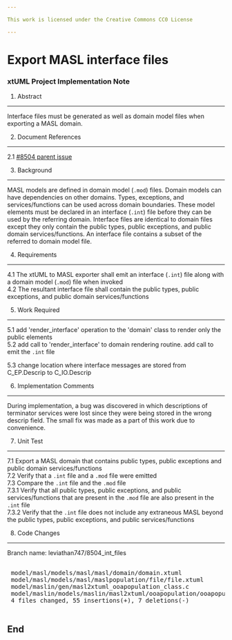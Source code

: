 ```yaml
---

This work is licensed under the Creative Commons CC0 License

---
```


# Export MASL interface files
### xtUML Project Implementation Note

1. Abstract
-----------
Interface files must be generated as well as domain model files when exporting a
MASL domain.

2. Document References
----------------------
<a id="2.1"></a>2.1 [#8504 parent issue](https://support.onefact.net/issues/8504)  

3. Background
-------------
MASL models are defined in domain model (`.mod`) files. Domain models can have
dependencies on other domains. Types, exceptions, and services/functions can be
used across domain boundaries. These model elements must be declared in an
interface (`.int`) file before they can be used by the referring domain.
Interface files are identical to domain files except they only contain the
public types, public exceptions, and public domain services/functions. An
interface file contains a subset of the referred to domain model file.

4. Requirements
---------------
4.1 The xtUML to MASL exporter shall emit an interface (`.int`) file along with
a domain model (`.mod`) file when invoked  
4.2 The resultant interface file shall contain the public types, public
exceptions, and public domain services/functions  

5. Work Required
----------------

5.1 add 'render_interface' operation to the 'domain' class to render only the
public elements  
5.2 add call to 'render_interface' to domain rendering routine. add call to emit
the `.int` file  

5.3 change location where interface messages are stored from C_EP.Descrip to
C_IO.Descrip  


6. Implementation Comments
--------------------------
During implementation, a bug was discovered in which descriptions of terminator
services were lost since they were being stored in the wrong descrip field. The
small fix was made as a part of this work due to convenience.

7. Unit Test
------------

7.1 Export a MASL domain that contains public types, public exceptions and
public domain services/functions  
7.2 Verify that a `.int` file and a `.mod` file were emitted  
7.3 Compare the `.int` file and the `.mod` file  
7.3.1 Verify that all public types, public exceptions, and public
services/functions that are present in the `.mod` file are also present in the
`.int` file  
7.3.2 Verify that the `.int` file does not include any extraneous MASL beyond
the public types, public exceptions, and public services/functions  

8. Code Changes
---------------
Branch name: leviathan747/8504_int_files

<pre>

 model/masl/models/masl/masl/domain/domain.xtuml                         | 42 ++++++++++++++++++++++++++++++++++++++++++
 model/masl/models/masl/maslpopulation/file/file.xtuml                   |  2 ++
 model/maslin/gen/masl2xtuml_ooapopulation_class.c                       | 13 ++++++++-----
 model/maslin/models/maslin/masl2xtuml/ooapopulation/ooapopulation.xtuml |  5 +++--
 4 files changed, 55 insertions(+), 7 deletions(-)

</pre>

End
---


